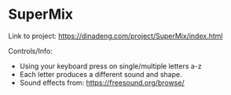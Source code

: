 # SuperMix


Link to project: https://dinadeng.com/project/SuperMix/index.html

Controls/Info:
- Using your keyboard press on single/multiple letters a-z
- Each letter produces a different sound and shape.
- Sound effects from: https://freesound.org/browse/

